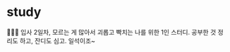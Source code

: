 # study

🤦🏻‍♀️ 입사 2일차, 모르는 게 많아서 괴롭고 빡치는 나를 위한 1인 스터디.
공부한 것 정리도 하고, 잔디도 심고. 일석이조~<br>
<br>
<br>
<br>
